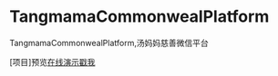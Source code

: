 # TangmamaCommonwealPlatform

TangmamaCommonwealPlatform,汤妈妈慈善微信平台

[项目]预览<a href="https://object-summer.github.io/TangmamaCommonwealPlatform/html/raising-detail.html" target=_blank>在线演示戳我</a>
